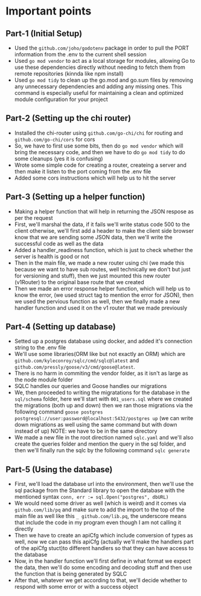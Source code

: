 # Important points

## Part-1 (Initial Setup)

- Used the `github.com/joho/godotenv` package in order to pull the PORT information from the .env to the current shell session
- Used `go mod vendor` to act as a local storage for modules, allowing Go to use these dependencies directly without needing to fetch them from remote repositories (kinnda like npm install)
- Used `go mod tidy` to clean up the go.mod and go.sum files by removing any unnecessary dependencies and adding any missing ones. This command is especially useful for maintaining a clean and optimized module configuration for your project

## Part-2 (Setting up the chi router)

- Installed the chi-router using `github.com/go-chi/chi` for routing and `github.com/go-chi/cors` for cors
- So, we have to first use some bits, then do `go mod vendor` which will bring the necessary code, and then we have to do `go mod tidy` to do some cleanups (yes it is confusing)
- Wrote some simple code for creating a router, createing a server and then make it listen to the port coming from the .env file
- Added some cors instructions which will help us to hit the server

## Part-3 (Setting up a helper function)

- Making a helper function that will help in returning the JSON respose as per the request
- First, we'll marshal the data, if it fails we'll write status code 500 to the client otherwise, we'll first add a header to make the client side browser know that we are sending some JSON data, then we'll write the successful code as well as the data
- Added a handler_readiness function, which is just to check whether the server is health is good or not
- Then in the main file, we made a new router using chi (we made this because we want to have sub routes, well technically we don't but just for versioning and stuff), then we just mounted this new router (v1Router) to the original base route that we created
- Then we made an error response helper function, which will help us to know the error, (we used struct tag to mention the error for JSON), then we used the pervious function as well, then we finally made a new handler function and used it on the v1 router that we made previously

## Part-4 (Setting up database)

- Setted up a postgres database using docker, and added it's connection string to the .env file
- We'll use some libraries(ORM like but not exactly an ORM) which are `github.com/kyleconroy/sqlc/cmd/sqlc@latest` and `github.com/pressly/goose/v3/cmd/goose@latest`.
- There is no harm in commiting the vendor folder, as it isn't as large as the node module folder
- SQLC handles our queries and Goose handles our migrations
- We, then proceeded to writing the migratations for the database in the `sql/schema` folder, here we'll start with `001_users.sql` where we created the migrations (both up and down) then we ran those migrations via the following command `goose postgres postgresql://user:password@localhost:5432/postgres up` (we can write down migrations as well using the same command but with down instead of up) NOTE: we have to be in the same directory
- We made a new file in the root direction named `sqlc.yaml` and we'll also create the queries folder and mention the query in the sql folder, and then we'll finally run the sqlc by the following command `sqlc generate`

## Part-5 (Using the database)

- First, we'll load the database url into the environment, then we'll use the sql package from the Standard library to open the database with the mentioned syntax `conn, err := sql.Open("postgres", dbURL)`
- We would need some driver as well (which is weird) and it comes via `github.com/lib/pq` and make sure to add the import to the top of the main file as well like this `_ github.com/lib.pq`, the underscore means that include the code in my program even though I am not calling it directly
- Then we have to create an apiCfg which include conversion of types as well, now we can pass this apiCfg (actually we'll make the handlers part of the apiCfg stuct)to different handlers so that they can have access to the database
- Now, in the handler function we'll first define in what format we expect the data, then we'll do some encoding and decoding stuff and then use the function that is being generated by SQLC
- After that, whatever we get according to that, we'll decide whether to respond with some error or with a success object
